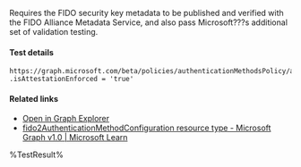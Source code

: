 Requires the FIDO security key metadata to be published and verified with the FIDO Alliance Metadata Service, and also pass Microsoft???s additional set of validation testing.



#### Test details
```
https://graph.microsoft.com/beta/policies/authenticationMethodsPolicy/authenticationMethodConfigurations('Fido2')
.isAttestationEnforced = 'true'
```

#### Related links

- [Open in Graph Explorer](https://developer.microsoft.com/en-us/graph/graph-explorer?request=policies/authenticationMethodsPolicy/authenticationMethodConfigurations('Fido2')&method=GET&version=beta&GraphUrl=https://graph.microsoft.com)
- [fido2AuthenticationMethodConfiguration resource type - Microsoft Graph v1.0 | Microsoft Learn](https://learn.microsoft.com/en-us/graph/api/resources/fido2authenticationmethodconfiguration)


<!--- Results --->
%TestResult%
